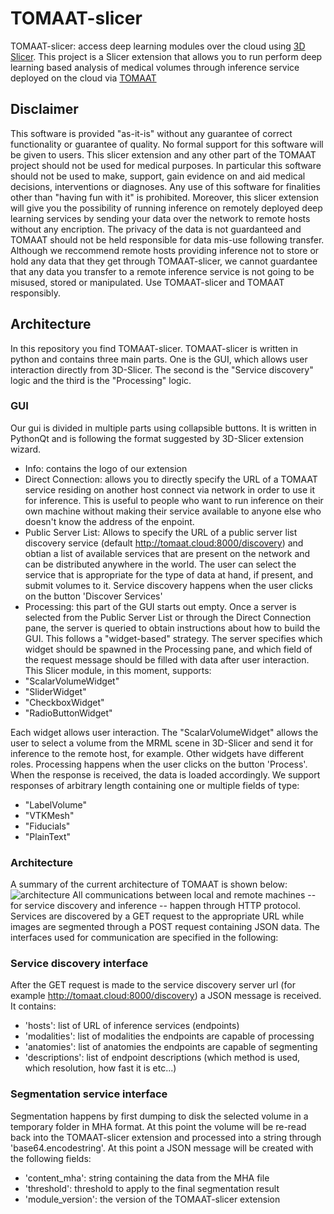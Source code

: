 # TOMAAT-slicer
TOMAAT-slicer: access deep learning modules over the cloud using [3D Slicer](https://www.slicer.org).
This project is a Slicer extension that allows you to run perform deep learning based analysis of medical volumes through inference service deployed on the cloud via [TOMAAT](https://github.com/faustomilletari/TOMAAT)

## Disclaimer
This software is provided "as-it-is" without any guarantee of correct functionality or guarantee of quality. No formal support for this software will be given to users. This slicer extension and any other part of the TOMAAT project should not be used for medical purposes. In particular this software should not be used to make, support, gain evidence on and aid medical decisions, interventions or diagnoses. Any use of this software for finalities other than "having fun with it" is prohibited.
Moreover, this slicer extension will give you the possibility of running inference on remotely deployed deep learning services by sending your data over the network to remote hosts without any encription. The privacy of the data is not guardanteed and TOMAAT should not be held responsible for data mis-use following transfer. Although we reccommend remote hosts providing inference not to store or hold any data that they get through TOMAAT-slicer, we cannot guardantee that any data you transfer to a remote inference service is not going to be misused, stored or manipulated. Use TOMAAT-slicer and TOMAAT responsibly.

## Architecture
In this repository you find TOMAAT-slicer. TOMAAT-slicer is written in python and contains three main parts. One is the GUI, which allows user interaction directly from 3D-Slicer. The second is the "Service discovery" logic and the third is the "Processing" logic.

### GUI

Our gui is divided in multiple parts using collapsible buttons. It is written in PythonQt and is following the format suggested by 3D-Slicer extension wizard.

* Info: contains the logo of our extension
* Direct Connection: allows you to directly specify the URL of a TOMAAT service residing on another host connect via network in order to use it for inference. This is useful to people who want to run inference on their own machine without making their service available to anyone else who doesn't know the address of the enpoint.
* Public Server List: Allows to specify the URL of a public server list discovery service (default http://tomaat.cloud:8000/discovery) and obtian a list of available services that are present on the network and can be distributed anywhere in the world. The user can select the service that is appropriate for the type of data at hand, if present, and submit volumes to it. 
Service discovery happens when the user clicks on the button 'Discover Services'
* Processing: this part of the GUI starts out empty. Once a server is selected from the Public Server List or through the Direct Connection pane, the server is queried to obtain instructions about how to build the GUI. This follows a "widget-based" strategy. The server specifies which widget should be spawned in the Processing pane, and which field of the request message should be filled with data after user interaction. This Slicer module, in this moment, supports:
* "ScalarVolumeWidget"
* "SliderWidget" 
* "CheckboxWidget" 
* "RadioButtonWidget"

Each widget allows user interaction. The "ScalarVolumeWidget" allows the user to select a volume from the MRML scene in 3D-Slicer and send it for inference to the remote host, for example. Other widgets have different roles.
Processing happens when the user clicks on the button 'Process'.
When the response is received, the data is loaded accordingly. We support responses of arbitrary length containing one or multiple fields of type:
* "LabelVolume" 
* "VTKMesh" 
* "Fiducials" 
* "PlainText"


### Architecture
A summary of the current architecture of TOMAAT is shown below:
![architecture](http://tomaat.cloud/images/architecture.jpg)
All communications between local and remote machines -- for service discovery and inference -- happen through HTTP protocol. Services are discovered by a GET request to the appropriate URL while images are segmented through a POST request containing JSON data.
The interfaces used for communication are specified in the following:

### Service discovery interface
After the GET request is made to the service discovery server url (for example http://tomaat.cloud:8000/discovery) a JSON message is received. It contains:
* 'hosts': list of URL of inference services (endpoints)
* 'modalities': list of modalities the endpoints are capable of processing
* 'anatomies': list of anatomies the endpoints are capable of segmenting
* 'descriptions': list of endpoint descriptions (which method is used, which resolution, how fast it is etc...)

### Segmentation service interface
Segmentation happens by first dumping to disk the selected volume in a temporary folder in MHA format. At this point the volume will be re-read back into the TOMAAT-slicer extension and processed into a string through 'base64.encodestring'. At this point a JSON message will be created with the following fields:
* 'content_mha': string containing the data from the MHA file
* 'threshold': threshold to apply to the final segmentation result
* 'module_version': the version of the TOMAAT-slicer extension
